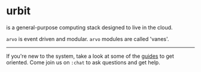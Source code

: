 urbit
===
is a general-purpose computing stack designed to live in the cloud.

<ListComponent dataPreview="true"></ListComponent>

`arvo` is event driven and modular. `arvo` modules are called 'vanes'.

<ListComponent dataPath="doc/arvo" dataPreview="true"></ListComponent>

---

If you're new to the system, take a look at some of the [guides](doc/guides) to get oriented. Come join us on `:chat` to ask questions and get help. 